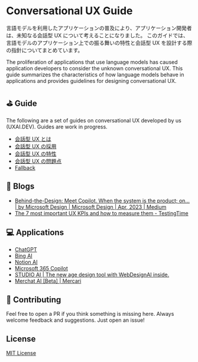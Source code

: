 # Conversational UX Guide

言語モデルを利用したアプリケーションの普及により、アプリケーション開発者は、未知なる会話型 UX について考えることになりました。
このガイドでは、言語モデルのアプリケーション上での振る舞いの特性と会話型 UX を設計する際の指針についてまとめています。

The proliferation of applications that use language models has caused application developers to consider the unknown conversational UX.
This guide summarizes the characteristics of how language models behave in applications and provides guidelines for designing conversational UX.

## ⛳️ Guide

The following are a set of guides on conversational UX developed by us (UXAI.DEV). Guides are work in progress.

- [会話型 UX とは](/guides/intro.md)
- [会話型 UX の採用](/guides/adoption.md)
- [会話型 UX の特性](/guides/attributes.md)
- [会話型 UX の問題点](/guides/issues.md)
- [Fallback](/guides/fallback.md)

## 📃 Blogs

- [Behind-the-Design: Meet Copilot. When the system is the product; on… | by Microsoft Design | Microsoft Design | Apr, 2023 | Medium](https://medium.com/microsoft-design/behind-the-design-meet-copilot-2c68182a0e70)
- [The 7 most important UX KPIs and how to measure them - TestingTime](https://www.testingtime.com/en/blog/important-ux-kpis/)

## 💻 Applications

- [ChatGPT](https://openai.com/blog/chatgpt)
- [Bing AI](https://www.microsoft.com/ja-jp/bing?form=MA13FJ)
- [Notion AI](https://www.notion.so/ja-jp/product/ai)
- [Microsoft 365 Copilot](https://blogs.windows.com/japan/2023/03/28/introducing-microsoft-365-copilot-a-whole-new-way-to-work/)
- [STUDIO AI | The new age design tool with WebDesignAI inside.](https://studio.design/?ref=producthunt)
- [Merchat AI [Beta] | Mercari](https://www.mercari.com/merchat/)

## 🤝 Contributing

Feel free to open a PR if you think something is missing here. Always welcome feedback and suggestions. Just open an issue!

## License

[MIT License](/LICENSE.md)
